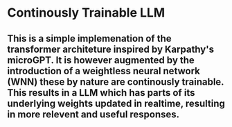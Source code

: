 # Continously Trainable LLM

## This is a simple implemenation of the transformer architeture inspired by Karpathy's microGPT. It is however augmented by the introduction of a weightless neural network (WNN) these by nature are continously trainable. This results in a LLM which has parts of its underlying weights updated in realtime, resulting in more relevent and useful responses.
